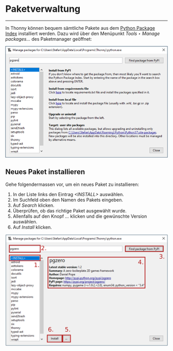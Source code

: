 # Paketverwaltung
---

In Thonny können bequem sämtliche Pakete aus dem [Python Package Index](https://pypi.python.org/pypi?%3Aaction=browse) installiert werden. Dazu wird über den Menüpunkt _Tools ‣ Manage packages…_ des Paketmanager geöffnet:

![Thonny: Pakete installieren](images/thonny-packages.png)

## Neues Paket installieren

Gehe folgendermassen vor, um ein neues Paket zu installieren:

1. In der Liste links den Eintrag _\<INSTALL>_ auswählen.
2. Im Suchfeld oben den Namen des Pakets eingeben.
3. Auf _Search_ klicken.
4. Überprüfen, ob das richtige Paket ausgewählt wurde.
5. Allenfalls auf den Knopf _…_ klicken und die gewünschte Version auswählen.
6. Auf _Install_ klicken.

![Thonny: Pakete installieren](images/thonny-packages-install.svg)
